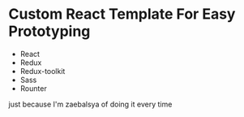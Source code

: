<h1>Custom React Template For Easy Prototyping</h1>
<ul>
  <li>React</li>
  <li>Redux</li>
  <li>Redux-toolkit</li>
  <li>Sass</li>
  <li>Rounter</li>
</ul>
just because I'm zaebalsya of doing it every time
